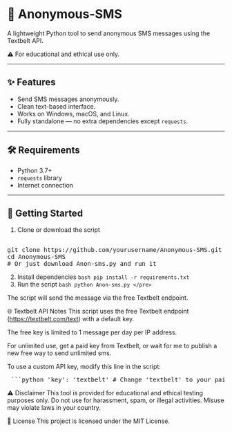 # 📱 Anonymous-SMS

A lightweight Python tool to send anonymous SMS messages using the Textbelt API.

⚠️ For educational and ethical use only.

---

## ✨ Features

- Send SMS messages anonymously.
- Clean text-based interface.
- Works on Windows, macOS, and Linux.
- Fully standalone — no extra dependencies except `requests`.

---

## 🛠 Requirements

- Python 3.7+
- `requests` library 
- Internet connection

---

## 🚀 Getting Started

1. Clone or download the script

<pre> 
git clone https://github.com/yourusername/Anonymous-SMS.git
cd Anonymous-SMS
# Or just download Anon-sms.py and run it  </pre>

2. Install dependencies
```bash pip install -r requirements.txt ```
3. Run the script
```bash python Anon-sms.py </pre> ```

The script will send the message via the free Textbelt endpoint.

🌐 Textbelt API Notes
This script uses the free Textbelt endpoint (https://textbelt.com/text) with a default key.

The free key is limited to 1 message per day per IP address.

For unlimited use, get a paid key from Textbelt, or wait for me to publish a new free way to send unlimited sms.

To use a custom API key, modify this line in the script:

<pre> ```python 'key': 'textbelt' # Change 'textbelt' to your paid key. ``` </pre>

⚠️ Disclaimer
This tool is provided for educational and ethical testing purposes only.
Do not use for harassment, spam, or illegal activities. Misuse may violate laws in your country.

📄 License
This project is licensed under the MIT License.

